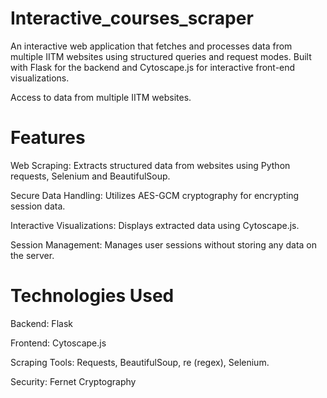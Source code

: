 # Interactive_courses_scraper

An interactive web application that fetches and processes data from multiple IITM websites using structured queries and request modes. Built with Flask for the backend and Cytoscape.js for interactive front-end visualizations.

Access to data from multiple IITM websites.

# Features

Web Scraping: Extracts structured data from websites using Python requests, Selenium and BeautifulSoup.

Secure Data Handling: Utilizes AES-GCM cryptography for encrypting session data.

Interactive Visualizations: Displays extracted data using Cytoscape.js.

Session Management: Manages user sessions without storing any data on the server.

# Technologies Used

Backend: Flask

Frontend: Cytoscape.js

Scraping Tools: Requests, BeautifulSoup, re (regex), Selenium.

Security: Fernet Cryptography
